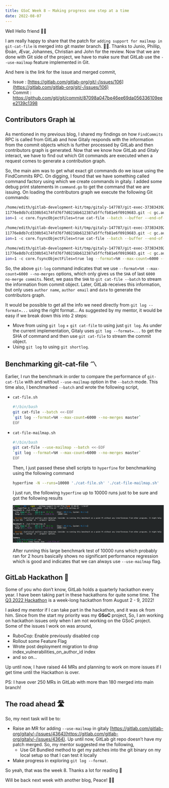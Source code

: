 ```yaml
---
title: GSoC Week 8 — Making progress one step at a time
date: 2022-08-07
---
```


Well Hello friend 👋🏻

I am really happy to share that the patch for `adding support for mailmap in git-cat-file` is merged into git master branch. 🚀🎉. Thanks to Junio, Phillip, Đoàn, Ævar, Johannes, Christian and John for the review. Now that we are done with Git side of the project, we have to make sure that GitLab use the `--use-mailmap` feature implemented in Git. 

And here is the link for the issue and merged commit,

- Issue : [https://gitlab.com/gitlab-org/git/-/issues/106](https://gitlab.com/gitlab-org/git/-/issues/106)
- Commit : https://github.com/git/git/commit/87098a047be46ee69da056336109eee2139c1398

## Contributors Graph 📊

As mentioned in my previous blog, I shared my findings on how `FindCommits` RPC is called from GitLab and how Gitaly responds with the information from the commit objects which is further processed by GitLab and then contributors graph is generated. Now that we know how GitLab and Gitaly interact, we have to find out which Git commands are executed when a request comes to generate a contribution graph.

So, the main aim was to get what exact git commands do we issue using the FindCommits RPC. On digging, I found that we have something called command factory using which we create commands in gitaly. I added some debug print statements in `command.go` to get the command that we are issuing. On loading the contributors graph we execute the following Git commands:

```bash
/home/edith/gitlab-development-kit/tmp/gitaly-147787/git-exec-3738343929.d/git --git-dir /home/edith/gitlab-development-kit/repositories/@hashed/e7/f6/e7f6c0
11776e8db7cd330b54174fd76f7d0216b612387a5ffcfb81e6f0919683.git -c gc.auto=0 -c core.autocrlf=input -c core.useReplaceRefs=false -c commitGraph.generationVers
ion=1 -c core.fsyncObjectFiles=true cat-file --batch --buffer --end-of-options
```

```bash
/home/edith/gitlab-development-kit/tmp/gitaly-147787/git-exec-3738343929.d/git --git-dir /home/edith/gitlab-development-kit/repositories/@hashed/e7/f6/e7f6c0
11776e8db7cd330b54174fd76f7d0216b612387a5ffcfb81e6f0919683.git -c gc.auto=0 -c core.autocrlf=input -c core.useReplaceRefs=false -c commitGraph.generationVers
ion=1 -c core.fsyncObjectFiles=true cat-file --batch --buffer --end-of-options
```

```bash
/home/edith/gitlab-development-kit/tmp/gitaly-147787/git-exec-3738343929.d/git --git-dir /home/edith/gitlab-development-kit/repositories/@hashed/e7/f6/e7f6c0
11776e8db7cd330b54174fd76f7d0216b612387a5ffcfb81e6f0919683.git -c gc.auto=0 -c core.autocrlf=input -c core.useReplaceRefs=false -c commitGraph.generationVers
ion=1 -c core.fsyncObjectFiles=true log --format=%H --max-count=6000 --no-merges --end-of-options master
```

So, the above `git-log` command indicates that we use `--format=%H --max-count=6000 --no-merges` options, which only gives us the `SHA` of last `6000 no-merge commits`. Next, we pass the `SHA` to `git cat-file --batch` to stream the information from commit object. Later, GitLab receives this information, but only uses `author name`, `author email` and `date` to generate the contributors graph.

It would be possible to get all the info we need directly from `git log --format=...` using the right format… As suggested by my mentor, it would be easy if we break down this into 2 steps:

- Move from using `git log` + `git cat-file` to using just `git log`. As under the current implementation, Gitaly uses `git log --format=...` to get the SHA of command and then use `git cat-file` to stream the commit object.
- Using `git log` to using `git shortlog`.

## Benchmarking git-cat-file 〽️

Earlier, I run the benchmark in order to compare the performance of `git-cat-file` with and without `--use-mailmap` option in the `--batch` mode. This time also, I benchmarked `--batch` and wrote the following script,

- `cat-file.sh`
    
    ```bash
    #!/bin/bash
    git cat-file --batch <<-EOF
    `git log --format=%H --max-count=6000 --no-merges master`
    EOF
    ```
    
- `cat-file-mailmap.sh`
    
    ```bash
    #!/bin/bash
    git cat-file --use-mailmap --batch <<-EOF
    `git log --format=%H --max-count=6000 --no-merges master`
    EOF
    ```
    
    Then, I just passed these shell scripts to `hyperfine` for benchmarking using the following command
    
    ```bash
    hyperfine -N --runs=10000 './cat-file.sh' './cat-file-mailmap.sh'
    ```
    
    I just run, the following `hyperfine` up to 10000 runs just to be sure and got the following results
    
    ![Untitled](https://raw.githubusercontent.com/edith007/siddharthasthana.dev/main/source/_posts/week_8/Untitled.png)
    
    After running this large benchmark test of 10000 runs which probably ran for 2 hours basically shows no significant performance regression which is good and indicates that we can always use `--use-mailmap` flag.
    

## GitLab Hackathon 🦊

Some of you who don’t know, GitLab holds a quarterly hackathon every year. I have been taking part in these hackathons for quite some time. The [Q3 2022 Hackathon](https://about.gitlab.com/community/hackathon/) is a week-long hackathon from August 2 - 9, 2022! 

I asked my mentor if I can take part in the hackathon, and it was ok from him. Since from the start my priority was my **GSoC** project, So, I am working on hackathon issues only when I am not working on the GSoC project. Some of the issues I work on was around,

- RuboCop: Enable previously disabled cop
- Rollout some Feature Flag
- Wrote post deployment migration to drop index_vulnerabilities_on_author_id index
- and so on…

Up until now, I have raised 44 MRs and planning to work on more issues if I get time until the Hackathon is over.

PS: I have over 250 MRs in GitLab with more than 180 merged into main branch!

## The road ahead 🛣️

So, my next task will be to:

- Raise an MR for adding `--use-mailmap` in gitaly [https://gitlab.com/gitlab-org/gitaly/-/issues/4364](https://gitlab.com/gitlab-org/gitaly/-/issues/4364). Up until now, GitLab git repo doesn’t have my patch merged. So, my mentor suggested me the following,
    - Use Git Bundled method to get my patches into the git binary on my local setup so that I can test it locally
- Make progress in exploring `git log --format`.

So yeah, that was the week 8. Thanks a lot for reading 🙂

Will be back next week with another blog, Peace! ✌🏻